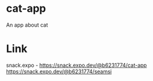 # cat-app
An app about cat
# Link
snack.expo - https://snack.expo.dev/@b6231774/cat-app
https://snack.expo.dev/@b6231774/seamsi
